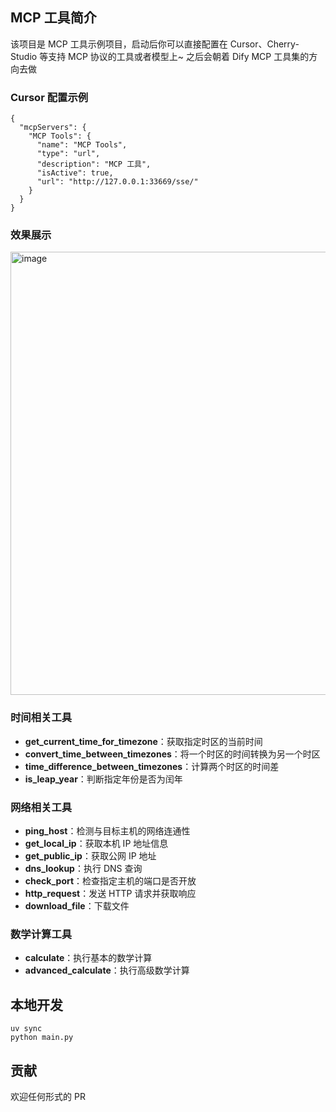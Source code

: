 ## MCP 工具简介

该项目是 MCP 工具示例项目，启动后你可以直接配置在 Cursor、Cherry-Studio 等支持 MCP 协议的工具或者模型上~
之后会朝着 Dify MCP 工具集的方向去做
### Cursor 配置示例

```
{
  "mcpServers": {
    "MCP Tools": {
      "name": "MCP Tools",
      "type": "url",
      "description": "MCP 工具",
      "isActive": true,
      "url": "http://127.0.0.1:33669/sse/"
    }
  }
}
```

### 效果展示

<img width="976" height="709" alt="image" src="https://github.com/user-attachments/assets/fc9f469f-0a10-44a2-82e3-9f561b2aace8" />


### 时间相关工具
- **get_current_time_for_timezone**：获取指定时区的当前时间
- **convert_time_between_timezones**：将一个时区的时间转换为另一个时区
- **time_difference_between_timezones**：计算两个时区的时间差
- **is_leap_year**：判断指定年份是否为闰年

### 网络相关工具
- **ping_host**：检测与目标主机的网络连通性
- **get_local_ip**：获取本机 IP 地址信息
- **get_public_ip**：获取公网 IP 地址
- **dns_lookup**：执行 DNS 查询
- **check_port**：检查指定主机的端口是否开放
- **http_request**：发送 HTTP 请求并获取响应
- **download_file**：下载文件

### 数学计算工具
- **calculate**：执行基本的数学计算
- **advanced_calculate**：执行高级数学计算

## 本地开发

```
uv sync
python main.py
```

## 贡献

欢迎任何形式的 PR 
